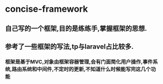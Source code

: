 # concise-framework
## 自己写的一个框架,目的是练练手,掌握框架的思想.
## 参考了一些框架的写法,tp与laravel占比较多.

### 框架是基于MVC,对象由框架容器管理,会有门面简化用户操作,事件系统,路由系统和中间件,不定时的更新,不知道什么时候能写完这几个功能
